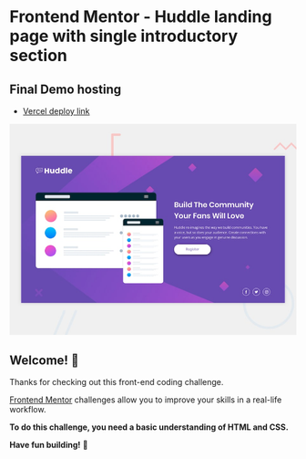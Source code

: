 # Frontend Mentor - Huddle landing page with single introductory section

## Final Demo hosting
- [Vercel deploy link](https://fem-huddle-landing-page-six.vercel.app/)

![Design preview for the Huddle landing page with single introductory section](./design/desktop-preview.jpg)

## Welcome! 👋

Thanks for checking out this front-end coding challenge.

[Frontend Mentor](https://www.frontendmentor.io) challenges allow you to improve your skills in a real-life workflow.

**To do this challenge, you need a basic understanding of HTML and CSS.**

**Have fun building!** 🚀
